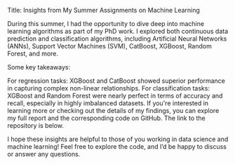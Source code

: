Title: Insights from My Summer Assignments on Machine Learning

During this summer, I had the opportunity to dive deep into machine learning algorithms as part of my PhD work. I explored both continuous data prediction and classification algorithms, including Artificial Neural Networks (ANNs), Support Vector Machines (SVM), CatBoost, XGBoost, Random Forest, and more.

Some key takeaways:

For regression tasks: XGBoost and CatBoost showed superior performance in capturing complex non-linear relationships.
For classification tasks: XGBoost and Random Forest were nearly perfect in terms of accuracy and recall, especially in highly imbalanced datasets.
If you're interested in learning more or checking out the details of my findings, you can explore my full report and the corresponding code on GitHub. The link to the repository is below.

I hope these insights are helpful to those of you working in data science and machine learning! Feel free to explore the code, and I’d be happy to discuss or answer any questions.
